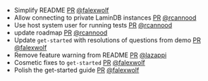 - Simplify README [PR](https://github.com/laminlabs/laminr/pull/116) [@falexwolf](https://github.com/falexwolf)
- Allow connecting to private LaminDB instances [PR](https://github.com/laminlabs/laminr/pull/118) [@rcannood](https://github.com/rcannood)
- Use host system user for running tests [PR](https://github.com/laminlabs/laminr/pull/119) [@rcannood](https://github.com/rcannood)
- update roadmap [PR](https://github.com/laminlabs/laminr/pull/112) [@rcannood](https://github.com/rcannood)
- Update `get-started` with resolutions of questions from demo [PR](https://github.com/laminlabs/laminr/pull/113) [@falexwolf](https://github.com/falexwolf)
- Remove feature warning from README [PR](https://github.com/laminlabs/laminr/pull/100) [@lazappi](https://github.com/lazappi)
- Cosmetic fixes to `get-started` [PR](https://github.com/laminlabs/laminr/pull/102) [@falexwolf](https://github.com/falexwolf)
- Polish the get-started guide [PR](https://github.com/laminlabs/laminr/pull/97) [@falexwolf](https://github.com/falexwolf)
